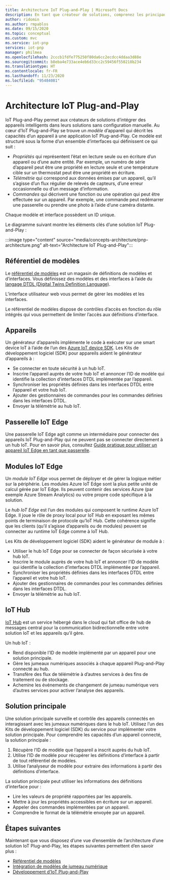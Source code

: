 ```yaml
---
title: Architecture IoT Plug-and-Play | Microsoft Docs
description: En tant que créateur de solutions, comprenez les principaux éléments architecturaux d’IoT Plug-and-Play.
author: ridomin
ms.author: rmpablos
ms.date: 09/15/2020
ms.topic: conceptual
ms.custom: mvc
ms.service: iot-pnp
services: iot-pnp
manager: philmea
ms.openlocfilehash: 2cccb1fdfe775250f80da6cc2ecdcc4ddaa3d88e
ms.sourcegitcommit: b8eba4e733ace4eb6d33cc2c59456f550218b234
ms.translationtype: HT
ms.contentlocale: fr-FR
ms.lasthandoff: 11/23/2020
ms.locfileid: "95484081"
---
```

# <a name="iot-plug-and-play-architecture"></a>Architecture IoT Plug-and-Play

IoT Plug-and-Play permet aux créateurs de solutions d’intégrer des appareils intelligents dans leurs solutions sans configuration manuelle. Au cœur d’IoT Plug-and-Play se trouve un _modèle_ d’appareil qui décrit les capacités d’un appareil à une application IoT Plug-and-Play. Ce modèle est structuré sous la forme d’un ensemble d’interfaces qui définissent ce qui suit :

- _Propriétés_ qui représentent l’état en lecture seule ou en écriture d’un appareil ou d’une autre entité. Par exemple, un numéro de série d’appareil peut être une propriété en lecture seule et une température cible sur un thermostat peut être une propriété en écriture.
- _Télémétrie_ qui correspond aux données émises par un appareil, qu’il s’agisse d’un flux régulier de relevés de capteurs, d’une erreur occasionnelle ou d’un message d’information.
- _Commandes_ qui décrivent une fonction ou une opération qui peut être effectuée sur un appareil. Par exemple, une commande peut redémarrer une passerelle ou prendre une photo à l’aide d’une caméra distante.

Chaque modèle et interface possèdent un ID unique.

Le diagramme suivant montre les éléments clés d’une solution IoT Plug-and-Play :

:::image type="content" source="media/concepts-architecture/pnp-architecture.png" alt-text="Architecture IoT Plug-and-Play":::

## <a name="model-repository"></a>Référentiel de modèles

Le [référentiel de modèles](./concepts-model-repository.md) est un magasin de définitions de modèles et d’interfaces. Vous définissez des modèles et des interfaces à l’aide du [langage DTDL (Digital Twins Definition Language)](https://github.com/Azure/opendigitaltwins-dtdl).

L’interface utilisateur web vous permet de gérer les modèles et les interfaces.

Le référentiel de modèles dispose de contrôles d’accès en fonction du rôle intégrés qui vous permettent de limiter l’accès aux définitions d’interface.

## <a name="devices"></a>Appareils

Un générateur d’appareils implémente le code à exécuter sur une smart device IoT à l’aide de l’un des [Azure IoT device SDK](./libraries-sdks.md). Les Kits de développement logiciel (SDK) pour appareils aident le générateur d’appareils à :

- Se connecter en toute sécurité à un hub IoT.
- Inscrire l’appareil auprès de votre hub IoT et annoncer l’ID de modèle qui identifie la collection d’interfaces DTDL implémentée par l’appareil.
- Synchroniser les propriétés définies dans les interfaces DTDL entre l’appareil et votre hub IoT.
- Ajouter des gestionnaires de commandes pour les commandes définies dans les interfaces DTDL.
- Envoyer la télémétrie au hub IoT.

## <a name="iot-edge-gateway"></a>Passerelle IoT Edge

Une passerelle IoT Edge agit comme un intermédiaire pour connecter des appareils IoT Plug-and-Play qui ne peuvent pas se connecter directement à un hub IoT. Pour en savoir plus, consultez [Guide pratique pour utiliser un appareil IoT Edge en tant que passerelle](../iot-edge/iot-edge-as-gateway.md).

## <a name="iot-edge-modules"></a>Modules IoT Edge

Un _module IoT Edge_ vous permet de déployer et de gérer la logique métier sur la périphérie. Les modules Azure IoT Edge sont la plus petite unité de calcul gérée par IoT Edge. Ils peuvent contenir des services Azure (par exemple Azure Stream Analytics) ou votre propre code spécifique à la solution.

Le _hub IoT Edge_ est l’un des modules qui composent le runtime Azure IoT Edge. Il joue le rôle de proxy local pour IoT Hub en exposant les mêmes points de terminaison de protocole qu’IoT Hub. Cette cohérence signifie que les clients (qu’il s’agisse d’appareils ou de modules) peuvent se connecter au runtime IoT Edge comme à IoT Hub.

Les Kits de développement logiciel (SDK) aident le générateur de module à :

- Utiliser le hub IoT Edge pour se connecter de façon sécurisée à votre hub IoT.
- Inscrire le module auprès de votre hub IoT et annoncer l’ID de modèle qui identifie la collection d’interfaces DTDL implémentée par l’appareil.
- Synchroniser les propriétés définies dans les interfaces DTDL entre l’appareil et votre hub IoT.
- Ajouter des gestionnaires de commandes pour les commandes définies dans les interfaces DTDL.
- Envoyer la télémétrie au hub IoT.

## <a name="iot-hub"></a>IoT Hub

[IoT Hub](../iot-hub/about-iot-hub.md) est un service hébergé dans le cloud qui fait office de hub de messages central pour la communication bidirectionnelle entre votre solution IoT et les appareils qu’il gère.

Un hub IoT :

- Rend disponible l’ID de modèle implémenté par un appareil pour une solution principale.
- Gère les jumeaux numériques associés à chaque appareil Plug-and-Play connecté au hub.
- Transfère des flux de télémétrie à d’autres services à des fins de traitement ou de stockage.
- Achemine les événements de changement de jumeau numérique vers d’autres services pour activer l’analyse des appareils.

## <a name="backend-solution"></a>Solution principale

Une solution principale surveille et contrôle des appareils connectés en interagissant avec les jumeaux numériques dans le hub IoT. Utilisez l’un des Kits de développement logiciel (SDK) du service pour implémenter votre solution principale. Pour comprendre les capacités d’un appareil connecté, la solution principale :

1. Récupère l’ID de modèle que l’appareil a inscrit auprès du hub IoT.
1. Utilise l’ID de modèle pour récupérer les définitions d’interface à partir de tout référentiel de modèles.
1. Utilise l’analyseur de modèle pour extraire des informations à partir des définitions d’interface.

La solution principale peut utiliser les informations des définitions d’interface pour :

- Lire les valeurs de propriété rapportées par les appareils.
- Mettre à jour les propriétés accessibles en écriture sur un appareil.
- Appeler des commandes implémentées par un appareil.
- Comprendre le format de la télémétrie envoyée par un appareil.

## <a name="next-steps"></a>Étapes suivantes

Maintenant que vous disposez d’une vue d’ensemble de l’architecture d’une solution IoT Plug-and-Play, les étapes suivantes permettent d’en savoir plus :

- [Référentiel de modèles](./concepts-model-repository.md)
- [Intégration de modèles de jumeau numérique](./concepts-model-discovery.md)
- [Développement d’IoT Plug-and-Play](./concepts-developer-guide-device.md)
